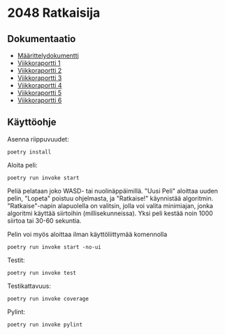 # 2048 Ratkaisija

## Dokumentaatio
- [Määrittelydokumentti](https://github.com/skeltal2/tira-harjoitustyo/blob/main/Dokumentaatio/maarittelydokumentti.md)
- [Viikkoraportti 1](https://github.com/skeltal2/tira-harjoitustyo/blob/main/Dokumentaatio/viikkoraportti1.md)
- [Viikkoraportti 2](https://github.com/skeltal2/tira-harjoitustyo/blob/main/Dokumentaatio/viikkoraportti2.md)
- [Viikkoraportti 3](https://github.com/skeltal2/tira-harjoitustyo/blob/main/Dokumentaatio/viikkoraportti3.md)
- [Viikkoraportti 4](https://github.com/skeltal2/tira-harjoitustyo/blob/main/Dokumentaatio/viikkoraportti4.md)
- [Viikkoraportti 5](https://github.com/skeltal2/tira-harjoitustyo/blob/main/Dokumentaatio/viikkoraportti5.md)
- [Viikkoraportti 6](https://github.com/skeltal2/tira-harjoitustyo/blob/main/Dokumentaatio/viikkoraportti6.md)

## Käyttöohje
Asenna riippuvuudet:
```
poetry install
```
Aloita peli:
```
poetry run invoke start
```
Peliä pelataan joko WASD- tai nuolinäppäimillä. "Uusi Peli" aloittaa uuden pelin, "Lopeta" poistuu ohjelmasta, ja "Ratkaise!" käynnistää algoritmin. "Ratkaise"-napin alapuolella on valitsin, jolla voi valita minimiajan, jonka algoritmi käyttää siirtoihin (millisekunneissa). Yksi peli kestää noin 1000 siirtoa tai 30-60 sekuntia.

Pelin voi myös aloittaa ilman käyttöliittymää komennolla
```
poetry run invoke start -no-ui
```

Testit:
```
poetry run invoke test
```
Testikattavuus:
```
poetry run invoke coverage
```
Pylint:
```
poetry run invoke pylint
```
